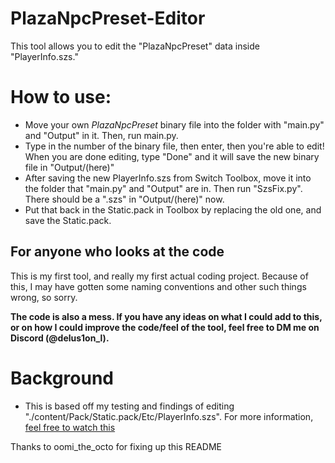 # PlazaNpcPreset-Editor
This tool allows you to edit the "PlazaNpcPreset" data inside "PlayerInfo.szs."

# How to use:
- Move your own *PlazaNpcPreset* binary file into the folder with "main.py" and "Output" in it. Then, run main.py.
- Type in the number of the binary file, then enter, then you're able to edit! When you are done editing, type "Done" and it will save the new binary file in "Output/(here)"
- After saving the new PlayerInfo.szs from Switch Toolbox, move it into the folder that "main.py" and "Output" are in. Then run "SzsFix.py". There should be a ".szs" in "Output/(here)" now.
- Put that back in the Static.pack in Toolbox by replacing the old one, and save the Static.pack.
    
## For anyone who looks at the code
This is my first tool, and really my first actual coding project. Because of this, I may have gotten some naming conventions and other such things wrong, so sorry. 

**The code is also a mess. If you have any ideas on what I could add to this, or on how I could improve the code/feel of the tool, feel free to DM me on Discord (@delus1on_l).**
    
# Background
- This is based off my testing and findings of editing "./content/Pack/Static.pack/Etc/PlayerInfo.szs". For more information, [feel free to watch this](https://youtu.be/mj8wDSUWmhE?si=eAKwWFLxdTRx25Dp)

Thanks to oomi_the_octo for fixing up this README
